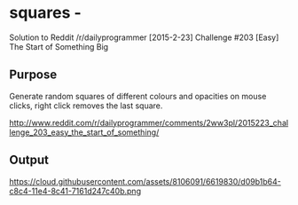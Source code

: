 # squares - 
Solution to Reddit /r/dailyprogrammer [2015-2-23] Challenge #203 [Easy] The Start of Something Big

## Purpose
Generate random squares of different colours and opacities on mouse clicks, right click removes the last square.

http://www.reddit.com/r/dailyprogrammer/comments/2ww3pl/2015223_challenge_203_easy_the_start_of_something/

## Output
https://cloud.githubusercontent.com/assets/8106091/6619830/d09b1b64-c8c4-11e4-8c41-7161d247c40b.png
